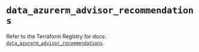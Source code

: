 # `data_azurerm_advisor_recommendations`

Refer to the Terraform Registry for docs: [`data_azurerm_advisor_recommendations`](https://registry.terraform.io/providers/hashicorp/azurerm/3.97.1/docs/data-sources/advisor_recommendations).
